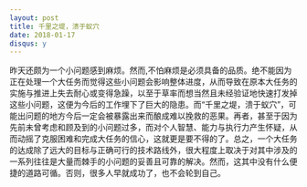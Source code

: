 ```yaml
---
layout: post
title: 千里之堤，溃于蚁穴
date: 2018-01-17
disqus: y
---
```


昨天还颇为一个小问题感到麻烦。然而,不怕麻烦是必须具备的品质。绝不能因为正在处理一个大任务而觉得这些小问题会影响整体进度，从而导致在原本大任务的实施与推进上失去耐心或变得急躁，以至于草率而想当然且未经验证地快速打发掉这些小问题，这便为今后的工作埋下了巨大的隐患。而“千里之堤，溃于蚁穴”，可能出问题的地方今后一定会被暴露出来而酿成难以挽救的恶果。再者，甚至于因为先前未曾考虑和顾及到的小问题过多，而对个人智慧、能力与执行力产生怀疑，从而动摇了克服困难和完成大任务的信心，这就更是要不得的了。总之，一个大任务的达成除了远大的目标与正确可行的技术路线外，很大程度上取决于对其中涉及的一系列往往是大量而棘手的小问题的妥善且可靠的解决。然而，这其中没有什么便捷的道路可循。否则，很多人早就成功了，也不会轮到自己。

